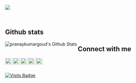 <!-- ### Hi there 👋 -->
[<img src="https://github.com/pranaykumargoud/pranaykumargoud/blob/master/intro.png?raw=true" >](https://www.linkedin.com/in/pranaykumargoud/)
<!--
**pranaykumargoud/pranaykumargoud** is a ✨ _special_ ✨ repository because its `README.md` (this file) appears on your GitHub profile.

Here are some ideas to get you started:

- 🔭 I’m currently working on ...
- 🌱 I’m currently learning ...
- 👯 I’m looking to collaborate on ...
- 🤔 I’m looking for help with ...
- 💬 Ask me about ...
- 📫 How to reach me: ...
- 😄 Pronouns: ...
- ⚡ Fun fact: ...

[<img src="https://image.flaticon.com/icons/svg/123/123718.svg" border="25px" width="25">](https://www.linkedin.com/in/pranaykumargoud/) [<img src="https://image.flaticon.com/icons/svg/123/123728.svg"  width="25">](https://www.linkedin.com/in/pranaykumargoud/)    [<img src="https://img.icons8.com/ios-filled/50/000000/medium-logo.png"  width="29">](https://www.linkedin.com/in/pranaykumargoud/)   [<img src="https://image.flaticon.com/icons/svg/123/123726.svg"  width="29">](https://www.linkedin.com/in/pranaykumargoud/)
-->



<br/>

 ## Github stats

<img align="left" alt="pranaykumargoud's Github Stats" src="https://github-readme-stats.codestackr.vercel.app/api?username=pranaykumargoud&show_icons=true&hide_border=true" />


 ## Connect with me

<!--[<img align="left" alt="pranaykumargoud-portfolio" width="22px" src="https://raw.githubusercontent.com/iconic/open-iconic/master/svg/globe.svg" />][website]-->
[<img align="left" alt="pranaykumargoud-portfolio" width="22px" src="https://image.flaticon.com/icons/png/512/69/69045.png" />][website]
[<img align="left" alt="pranaykumargoud | Twitter" width="22px" src="https://cdn.jsdelivr.net/npm/simple-icons@v3/icons/twitter.svg" />][twitter]
[<img align="left" alt="pranaykumargoud | LinkedIn" width="22px" src="https://cdn.jsdelivr.net/npm/simple-icons@v3/icons/linkedin.svg" />][linkedin]
[<img align="left" alt="pranaykumargoud | Instagram" width="22px" src="https://cdn.jsdelivr.net/npm/simple-icons@v3/icons/instagram.svg" />][instagram]
[<img align="left" alt="pranaykumargoud | Instagram" width="22px" src="https://cdn.jsdelivr.net/npm/simple-icons@v3/icons/medium.svg" />][medium]


[website]: https://pranaykumargoud.github.io/
[twitter]: https://twitter.com/code__vampire
[instagram]: https://www.instagram.com/pranay.artisan/
[linkedin]: https://www.linkedin.com/in/pranaykumargoud/
[medium]: https://medium.com/@pranaygoud36



<br/>
<br/>

[![Visits Badge](https://badges.pufler.dev/visits/pranaykumargoud/pranaykumargoud)](https://badges.pufler.dev)

